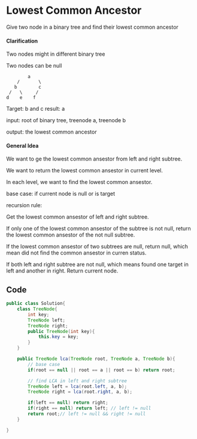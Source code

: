 # Lowest Common Ancestor

Give two node in a binary tree and find  their lowest common ancestor

#### Clarification
Two nodes might in different binary tree

Two nodes can be null

            a
        /       \
       b        c
     /   \     /  
    d    e    f

Target: b and c
result: a

input: root of binary tree, treenode a, treenode b

output: the lowest common ancestor

#### General Idea
We want to ge the lowest common ansestor from left and right subtree.

We want to return the lowest common ansestor in current level. 

In each level, we want to find the lowest common ansestor.

base case: if current node is null or is target

recursion rule: 

Get the lowest common ansestor of left and right subtree. 

If only one of the lowest common ansestor of the subtree is not null, return the lowest common ansestor of the not null subtree. 

If the lowest common ansestor of two subtrees are null, return null, which mean did not find the common ansestor in curren status. 

If both left and right subtree are not null, which means found one target in left and another in right. Return current node.



## Code

```java
public class Solution{
    class TreeNode{
        int key;
        TreeNode left; 
        TreeNode right;
        public TreeNode(int key){
            this.key = key;
        }
    }

    public TreeNode lca(TreeNode root, TreeNode a, TreeNode b){
        // base case
        if(root == null || root == a || root == b) return root;

        // find LCA in left and right subtree
        TreeNode left = lca(root.left, a, b);
        TreeNode right = lca(root.right, a, b);

        if(left == null) return right;
        if(right == null) return left; // left != null
        return root;// left != null && right != null
    }

}
```

